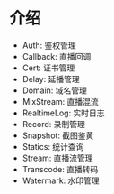 # 介绍
- Auth: 鉴权管理
- Callback: 直播回调
- Cert: 证书管理
- Delay: 延播管理
- Domain: 域名管理
- MixStream: 直播混流
- RealtimeLog: 实时日志
- Record: 录制管理
- Snapshot: 截图鉴黄
- Statics: 统计查询
- Stream: 直播流管理
- Transcode: 直播转码
- Watermark: 水印管理
